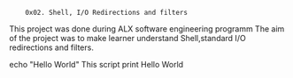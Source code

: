         0x02. Shell, I/O Redirections and filters
This project was done during ALX software engineering programm
The aim of the project was to make learner understand Shell,standard I/O redirections
and filters.

echo "Hello World"   This script print Hello World

